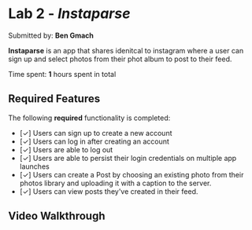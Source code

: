 # Lab 2 - *Instaparse*

Submitted by: **Ben Gmach**

**Instaparse** is an app that shares idenitcal to instagram where a user can sign up and select photos from their phot album to post to their feed.

Time spent: **1** hours spent in total

## Required Features

The following **required** functionality is completed:

- [✓] Users can sign up to create a new account
- [✓] Users can log in after creating an account
- [✓] Users are able to log out
- [✓] Users are able to persist their login credentials on multiple app launches
- [✓] Users can create a Post by choosing an existing photo from their photos library and uploading it with a caption to the server.
- [✓] Users can view posts they've created in their feed.	

## Video Walkthrough
